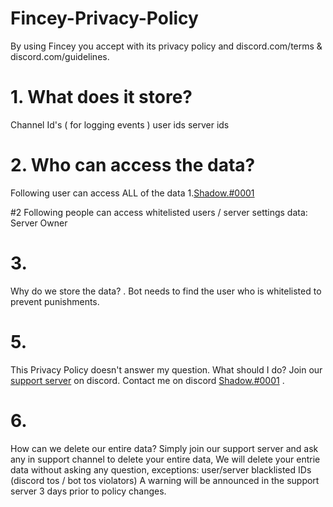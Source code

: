 # Fincey-Privacy-Policy

By using Fincey you accept with its privacy policy and discord.com/terms & discord.com/guidelines.

# 1. What does it store?
Channel Id's ( for logging events )
user ids 
server ids 


# 2. Who can access the data?

Following user can access ALL of the data
1.[Shadow.#0001](discord.com/users/714739549598908489)

#2
Following people can access whitelisted users / server settings data:
Server Owner 

# 3.
 Why do we store the data?
. Bot needs to find the user who is whitelisted to prevent punishments.

# 5. 
This Privacy Policy doesn't answer my question. What should I do?
Join our [support server](discord.gg/enop) on discord.
Contact me on discord [Shadow.#0001](discord.com/users/714739549598908489) .

# 6.
 How can we delete our entire data?
Simply join our support server and ask any in support channel to delete your entire data, We will delete your entrie data without asking any question, exceptions: user/server blacklisted IDs (discord tos / bot tos violators)
A warning will be announced in the support server 3 days prior to policy changes.
